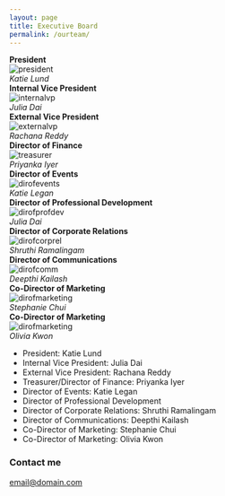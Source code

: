 ```yaml
---
layout: page
title: Executive Board
permalink: /ourteam/
---
```


<div class="row">
  <div class="column">
    <strong>President</strong><br>
    <img src="../images/katielund.jpg" alt='president' class='exec' />
    <br><em>Katie Lund</em>
  </div>
</div>

<div class="row">
  <div class="column">
    <strong>Internal Vice President</strong><br>
    <img src="../images/juliadai.jpg" alt='internalvp' class='exec' />
    <br><em>Julia Dai</em>
  </div>
  <div class="column">
    <strong>External Vice President</strong><br>
    <img src="../images/rachanareddy.jpg" alt='externalvp' class='exec' />
    <br><em>Rachana Reddy</em>
  </div>
  <div class="column">
    <strong>Director of Finance</strong><br>
    <img src="../images/priyankaiyer.png" alt='treasurer' class='exec' /> 
    <br><em>Priyanka Iyer</em>
  </div>
</div>

<div class="row">
  <div class="column">
    <strong>Director of Events</strong><br>
    <img src="../images/katielegan.jpg" alt='dirofevents' class='exec' />
    <br><em>Katie Legan</em>
  </div>
  <div class="column">
    <strong>Director of Professional Development</strong><br>
    <img src="../images/juliadai.jpg" alt='dirofprofdev' class='exec' />
    <br><em>Julia Dai</em>
  </div>
  <div class="column">
    <strong>Director of Corporate Relations</strong><br>
    <img src="../images/shruthiramalingam.jpg" alt='dirofcorprel' class='exec' />
    <br><em>Shruthi Ramalingam</em>
  </div>
</div>

<div class="row">
  <div class="column">
    <strong>Director of Communications</strong><br>
    <img src="../images/deepthikailash.jpg" alt='dirofcomm' class='exec' /> 
    <br><em>Deepthi Kailash</em>
  </div>
  <div class="column">
    <strong>Co-Director of Marketing</strong><br>
    <img src="../images/stephaniechui.jpg" alt='dirofmarketing' class='exec' /> 
    <br><em>Stephanie Chui</em>
  </div>
  <div class="column">
    <strong>Co-Director of Marketing</strong><br>
    <img src="" alt='dirofmarketing' class='exec' /> 
    <br><em>Olivia Kwon</em>
  </div>
</div>

- President: Katie Lund
- Internal Vice President: Julia Dai
- External Vice President: Rachana Reddy
- Treasurer/Director of Finance: Priyanka Iyer 
- Director of Events: Katie Legan
- Director of Professional Development
- Director of Corporate Relations: Shruthi Ramalingam
- Director of Communications: Deepthi Kailash
- Co-Director of Marketing: Stephanie Chui
- Co-Director of Marketing: Olivia Kwon 

### Contact me

[email@domain.com](mailto:email@domain.com)
